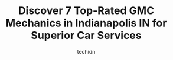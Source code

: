 ---
layout: ampstory
image: https://images.unsplash.com/photo-1596639410348-8470f7fa9f84?ixlib=rb-4.0.3&ixid=MnwxMjA3fDB8MHxwaG90by1wYWdlfHx8fGVufDB8fHx8&auto=format&fit=crop&w=640&h=853&q=80
author: techidn
featured: false
description: Trust your vehicles maintenance and repairs to the 7 best GMC Mechanic in Indianapolis IN, USA. With their extensive experience, cutting-edge technology, and commitment to customer satisfac
title: Discover 7 Top-Rated GMC Mechanics in Indianapolis IN for Superior Car Services
cover:
   title: Discover 7 Top-Rated GMC Mechanics in Indianapolis IN for Superior Car Services
   subtitle: Rickpate
   background: https://images.unsplash.com/photo-1596639410348-8470f7fa9f84?ixlib=rb-4.0.3&ixid=MnwxMjA3fDB8MHxwaG90by1wYWdlfHx8fGVufDB8fHx8&auto=format&fit=crop&w=640&h=853&q=80

pages: 
 - layout: thirds
   top: <h1>#1 Ray Skillman GMC</h1>
   bottom: "<p>I was able to call and obtain a same day appointment for an oil change. I initially had another issue that I decided to wait to have assessed. During the oil change the m</p>"
   background: https://www.knot35.com/toplist/wp-content/uploads/2023/06/best-gmc-mechanic-1-in-indianapolis-in-1685837785.jpeg
   backgroundblur: true
 - layout: thirds
   top: <h1>#2 Euro Motorworks</h1>
   bottom: "<p>7314 E 90th St, Indianapolis, IN 46256, United States</p>"
   background: https://www.knot35.com/toplist/wp-content/uploads/2023/06/best-gmc-mechanic-2-in-indianapolis-in-1685837785.jpeg
   cta:
      link: https://www.knot35.com/toplist/discover-7-top-rated-gmc-mechanics-in-indianapolis-in-for-superior-car-services/
      text: Discover 7 Top-Rated GMC Mechanics in Indianapolis IN for Superior Car Services
 - layout: thirds
   top: <h1>#3 ASG Automotive</h1>
   bottom: "<p>5841 Thunderbird Rd Ste.3, Indianapolis, IN 46236, United States</p>"
   background: https://www.knot35.com/toplist/wp-content/uploads/2023/06/best-gmc-mechanic-3-in-indianapolis-in-1685837786.png
   cta:
      link: https://www.knot35.com/toplist/discover-7-top-rated-gmc-mechanics-in-indianapolis-in-for-superior-car-services/
      text: Discover 7 Top-Rated GMC Mechanics in Indianapolis IN for Superior Car Services
 - layout: thirds
   top: <h1>#4 Tyler Automotive</h1>
   bottom: "<p>2801 E 62nd St, Indianapolis, IN 46220, United States</p>"
   background: https://images.unsplash.com/photo-1522441815192-d9f04eb0615c?ixlib=rb-4.0.3&ixid=MnwxMjA3fDB8MHxwaG90by1wYWdlfHx8fGVufDB8fHx8&auto=format&fit=crop&w=640&h=853&q=80
   cta:
      link: https://www.knot35.com/toplist/discover-7-top-rated-gmc-mechanics-in-indianapolis-in-for-superior-car-services/
      text: Discover 7 Top-Rated GMC Mechanics in Indianapolis IN for Superior Car Services
 - layout: thirds
   top: <h1>#5 Beck Service Center</h1>
   bottom: "<p>6025 Madison Ave Suite G, Indianapolis, IN 46227, United States</p>"
   background: https://images.unsplash.com/photo-1547366785-564103df7e13?ixlib=rb-4.0.3&ixid=MnwxMjA3fDB8MHxwaG90by1wYWdlfHx8fGVufDB8fHx8&auto=format&fit=crop&w=640&h=853&q=80
   cta:
      link: https://www.knot35.com/toplist/discover-7-top-rated-gmc-mechanics-in-indianapolis-in-for-superior-car-services/
      text: Discover 7 Top-Rated GMC Mechanics in Indianapolis IN for Superior Car Services
 - layout: thirds
   top: <h1>#6 Tys Automotive</h1>
   bottom: "<p>5050 N Keystone Ave, Indianapolis, IN 46205, United States</p>"
   background: https://images.unsplash.com/photo-1602536052359-ef94c21c5948?ixlib=rb-4.0.3&ixid=MnwxMjA3fDB8MHxwaG90by1wYWdlfHx8fGVufDB8fHx8&auto=format&fit=crop&w=640&h=853&q=80
   cta:
      link: https://www.knot35.com/toplist/discover-7-top-rated-gmc-mechanics-in-indianapolis-in-for-superior-car-services/
      text: Discover 7 Top-Rated GMC Mechanics in Indianapolis IN for Superior Car Services
 - layout: thirds
   top: <h1>#7 THE AUTO CENTER</h1>
   bottom: "<p>7006 Southeastern Ave, Indianapolis, IN 46239, United States</p>"
   background: https://images.unsplash.com/photo-1609083590460-7b8cc0ca65f8?ixlib=rb-4.0.3&ixid=MnwxMjA3fDB8MHxwaG90by1wYWdlfHx8fGVufDB8fHx8&auto=format&fit=crop&w=640&h=853&q=80
   cta:
      link: https://www.knot35.com/toplist/discover-7-top-rated-gmc-mechanics-in-indianapolis-in-for-superior-car-services/
      text: Discover 7 Top-Rated GMC Mechanics in Indianapolis IN for Superior Car Services
 - layout: thirds
   middle: Continue reading...
   background: https://images.unsplash.com/photo-1604871000636-074fa5117945?ixlib=rb-4.0.3&ixid=MnwxMjA3fDB8MHxwaG90by1wYWdlfHx8fGVufDB8fHx8&auto=format&fit=crop&w=640&h=853&q=80
   cta:
      link: https://www.knot35.com/toplist/discover-7-top-rated-gmc-mechanics-in-indianapolis-in-for-superior-car-services/
      text: Discover 7 Top-Rated GMC Mechanics in Indianapolis IN for Superior Car Services
      
---